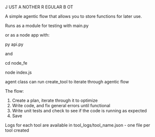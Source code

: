J UST
A NOTHER
R EGULAR
B OT

A simple agentic flow that allows you to store functions for later use. 

Runs as a module for testing with main.py

or as a node app with:

py api.py

  and 

cd node_fe

node index.js

agent class can run create_tool to iterate through agentic flow

The flow:
1. Create a plan, iterate through it to optimize
2. Write code, and fix general errors until functional
3. Write unit tests and check to see if the code is running as expected
4. Save

Logs for each tool are available in tool_logs/tool_name.json - one file per tool created